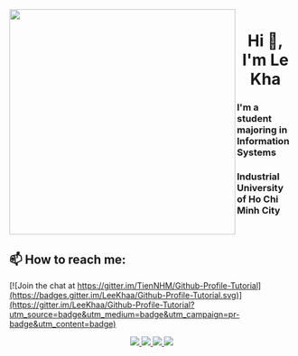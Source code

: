 <img align="left" width="400" src="https://github.githubassets.com/images/modules/profile/profile-first-repo.svg">
<h1 align="center">Hi 👋, I'm Le Kha</h1>
<p align="center">
  <h3 align="left">I'm a student majoring in Information Systems</h3>
  <h3 align="left">Industrial University of Ho Chi Minh City</h3>
</p>
<br />

## 📫 How to reach me:

[![Join the chat at https://gitter.im/TienNHM/Github-Profile-Tutorial](https://badges.gitter.im/LeeKhaa/Github-Profile-Tutorial.svg)](https://gitter.im/LeeKhaa/Github-Profile-Tutorial?utm_source=badge&utm_medium=badge&utm_campaign=pr-badge&utm_content=badge)

<p align="center">
  <a href="https://www.linkedin.com/in/lekhaa/" target="_blank">
    <img src="https://img.icons8.com/fluent/48/000000/linkedin.png"/>
  </a>
  <a href="https://www.facebook.com/kha.tran.2903" alt="Facebook">
    <img src="https://img.icons8.com/fluent/48/000000/facebook-new.png" target="_blank" />
  </a> 
  <a href="https://github.com/LeeKhaa" alt="Github">
    <img src="https://img.icons8.com/fluent/48/000000/github.png"/>
  </a> 
  <a href="mailto:tranlekha.2903@gmail.com" alt="Email">
    <img src="https://img.icons8.com/fluent/48/000000/mailing.png"/>
  </a>
</p>

